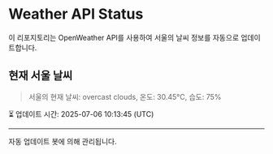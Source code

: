 
# Weather API Status

이 리포지토리는 OpenWeather API를 사용하여 서울의 날씨 정보를 자동으로 업데이트합니다.

## 현재 서울 날씨
> 서울의 현재 날씨: overcast clouds, 온도: 30.45°C, 습도: 75%

⏳ 업데이트 시간: 2025-07-06 10:13:45 (UTC)

---
자동 업데이트 봇에 의해 관리됩니다.
